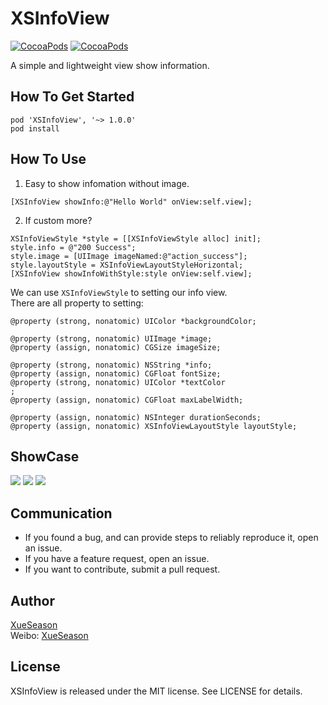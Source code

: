 # XSInfoView

[![CocoaPods](https://img.shields.io/cocoapods/v/XSInfoView.svg)]()
[![CocoaPods](https://img.shields.io/cocoapods/l/XSInfoView.svg)]()

A simple and lightweight view show information.

## How To Get Started

```
pod 'XSInfoView', '~> 1.0.0'
pod install
```

## How To Use

1. Easy to show infomation without image.

```
[XSInfoView showInfo:@"Hello World" onView:self.view];
```

2. If custom more?

```
XSInfoViewStyle *style = [[XSInfoViewStyle alloc] init];
style.info = @"200 Success";
style.image = [UIImage imageNamed:@"action_success"];
style.layoutStyle = XSInfoViewLayoutStyleHorizontal;
[XSInfoView showInfoWithStyle:style onView:self.view];
```

We can use `XSInfoViewStyle` to setting our info view.  
There are all property to setting:

```
@property (strong, nonatomic) UIColor *backgroundColor;

@property (strong, nonatomic) UIImage *image;
@property (assign, nonatomic) CGSize imageSize;

@property (strong, nonatomic) NSString *info;
@property (assign, nonatomic) CGFloat fontSize;
@property (strong, nonatomic) UIColor *textColor
;
@property (assign, nonatomic) CGFloat maxLabelWidth;

@property (assign, nonatomic) NSInteger durationSeconds;
@property (assign, nonatomic) XSInfoViewLayoutStyle layoutStyle;
```

## ShowCase

![](http://ww2.sinaimg.cn/large/aa0fbcc4gw1f1ysoixh16j208w0gejre.jpg)
![](http://ww4.sinaimg.cn/large/aa0fbcc4gw1f1ysovo9b5j208w0gewej.jpg)
![](http://ww2.sinaimg.cn/large/aa0fbcc4gw1f1ysp3jusyj208w0gejrf.jpg)

## Communication

- If you found a bug, and can provide steps to reliably reproduce it, open an issue.  
- If you have a feature request, open an issue.  
- If you want to contribute, submit a pull request.  

## Author
[XueSeason](https://github.com/xueseason)  
Weibo: [XueSeason](http://weibo.com/smartseason)

## License

XSInfoView is released under the MIT license. See LICENSE for details.